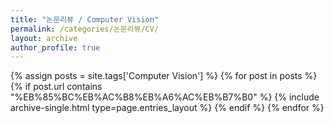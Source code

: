 ```yaml
---
title: "논문리뷰 / Computer Vision"
permalink: /categories/논문리뷰/CV/
layout: archive
author_profile: true
---
```


{% assign posts = site.tags['Computer Vision'] %}
{% for post in posts %} 
    {% if post.url contains "%EB%85%BC%EB%AC%B8%EB%A6%AC%EB%B7%B0" %}
        {% include archive-single.html type=page.entries_layout %}
    {% endif %}
{% endfor %}